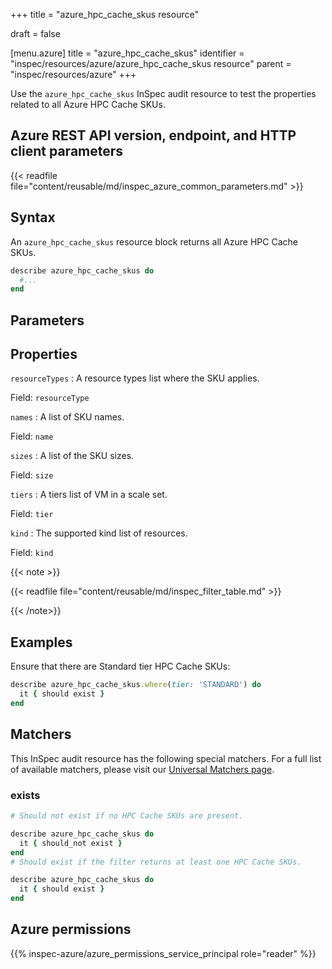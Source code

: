 +++
title = "azure_hpc_cache_skus resource"

draft = false


[menu.azure]
title = "azure_hpc_cache_skus"
identifier = "inspec/resources/azure/azure_hpc_cache_skus resource"
parent = "inspec/resources/azure"
+++

Use the `azure_hpc_cache_skus` InSpec audit resource to test the properties related to all Azure HPC Cache SKUs.

## Azure REST API version, endpoint, and HTTP client parameters

{{< readfile file="content/reusable/md/inspec_azure_common_parameters.md" >}}

## Syntax

An `azure_hpc_cache_skus` resource block returns all Azure HPC Cache SKUs.

```ruby
describe azure_hpc_cache_skus do
  #...
end
```

## Parameters

## Properties

`resourceTypes`
: A resource types list where the SKU applies.

  Field: `resourceType`

`names`
: A list of SKU names.

  Field: `name`

`sizes`
: A list of the SKU sizes.

  Field: `size`

`tiers`
: A tiers list of VM in a scale set.

  Field: `tier`

`kind`
: The supported kind list of resources.

  Field: `kind`

{{< note >}}

{{< readfile file="content/reusable/md/inspec_filter_table.md" >}}

{{< /note>}}

## Examples

Ensure that there are Standard tier HPC Cache SKUs:

```ruby
describe azure_hpc_cache_skus.where(tier: 'STANDARD') do
  it { should exist }
end
```

## Matchers

This InSpec audit resource has the following special matchers. For a full list of available matchers, please visit our [Universal Matchers page](https://www.inspec.io/docs/reference/matchers/).

### exists

```ruby
# Should not exist if no HPC Cache SKUs are present.

describe azure_hpc_cache_skus do
  it { should_not exist }
end
# Should exist if the filter returns at least one HPC Cache SKUs.

describe azure_hpc_cache_skus do
  it { should exist }
end
```

## Azure permissions

{{% inspec-azure/azure_permissions_service_principal role="reader" %}}
